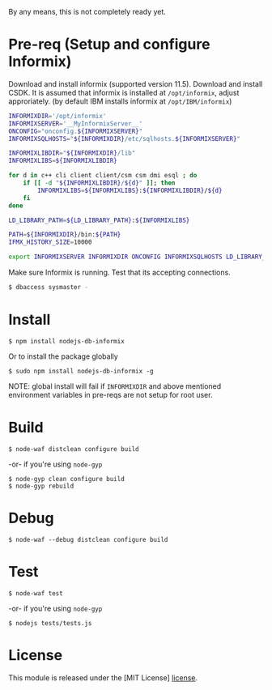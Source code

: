 
By any means, this is not completely ready yet.

Pre-req (Setup and configure Informix)
======================================
Download and install informix (supported version 11.5).
Download and install CSDK.
It is assumed that informix is installed at `/opt/informix`, adjust approriately.
(by default IBM installs informix at `/opt/IBM/informix`)


```bash
INFORMIXDIR='/opt/informix'
INFORMIXSERVER='__MyInformixServer__'
ONCONFIG="onconfig.${INFORMIXSERVER}"
INFORMIXSQLHOSTS="${INFORMIXDIR}/etc/sqlhosts.${INFORMIXSERVER}"

INFORMIXLIBDIR="${INFORMIXDIR}/lib"
INFORMIXLIBS=${INFORMIXLIBDIR}

for d in c++ cli client client/csm csm dmi esql ; do
    if [[ -d "${INFORMIXLIBDIR}/${d}" ]]; then
        INFORMIXLIBS=${INFORMIXLIBS}:${INFORMIXLIBDIR}/${d}
    fi
done

LD_LIBRARY_PATH=${LD_LIBRARY_PATH}:${INFORMIXLIBS}

PATH=${INFORMIXDIR}/bin:${PATH}
IFMX_HISTORY_SIZE=10000

export INFORMIXSERVER INFORMIXDIR ONCONFIG INFORMIXSQLHOSTS LD_LIBRARY_PATH PATH IFMX_HISTORY_SIZE
```
Make sure Informix is running. Test that its accepting connections.

```bash
$ dbaccess sysmaster -
```


Install
=======
	$ npm install nodejs-db-informix

Or to install the package globally

	$ sudo npm install nodejs-db-informix -g

NOTE: global install will fail if `INFORMIXDIR` and above mentioned environment
variables in pre-reqs are not setup for root user.


Build
=====
	$ node-waf distclean configure build

-or- if you're using `node-gyp`

	$ node-gyp clean configure build
	$ node-gyp rebuild


Debug
=====
	$ node-waf --debug distclean configure build


Test
====
	$ node-waf test

-or- if you're using `node-gyp`

	$ nodejs tests/tests.js


License
=======
This module is released under the [MIT License] [license].

[license]: http://www.opensource.org/licenses/mit-license.php
